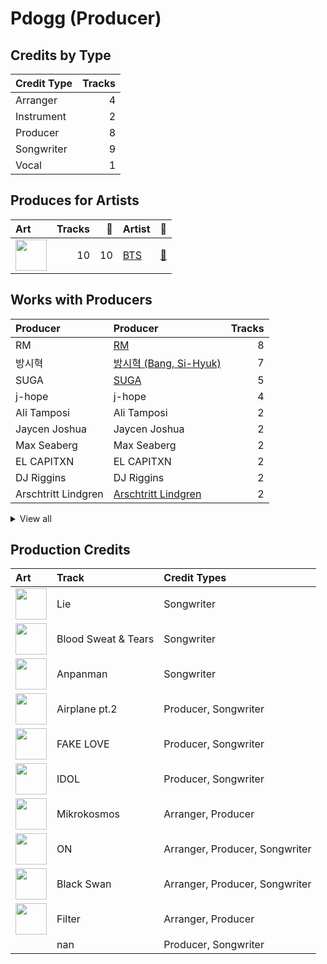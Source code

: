 # Pdogg (Producer)

## Credits by Type

| Credit Type | Tracks |
|:---|---:|
| Arranger | 4 |
| Instrument | 2 |
| Producer | 8 |
| Songwriter | 9 |
| Vocal | 1 |

## Produces for Artists

| Art | Tracks | 💚 | Artist | 🔗 |
|:---|---:|---:|:---|:---|
| <img src="https://i.scdn.co/image/ab6761610000e5ebd642648235ebf3460d2d1f6a" alt="" width="50" /> | 10 | 10 | [BTS](../../artists/bts/overview.md) | [🔗](https://open.spotify.com/artist/3Nrfpe0tUJi4K4DXYWgMUX) |

## Works with Producers

| Producer | Producer | Tracks |
|:---|:---|---:|
| RM | [RM](../rm/overview.md) | 8 |
| 방시혁 | [방시혁 (Bang, Si-Hyuk)](../방시혁_(bang,_si-hyuk)/overview.md) | 7 |
| SUGA | [SUGA](../suga/overview.md) | 5 |
| j-hope | j-hope | 4 |
| Ali Tamposi | Ali Tamposi | 2 |
| Jaycen Joshua | Jaycen Joshua | 2 |
| Max Seaberg | Max Seaberg | 2 |
| EL CAPITXN | EL CAPITXN | 2 |
| DJ Riggins | DJ Riggins | 2 |
| Arschtritt Lindgren | [Arschtritt Lindgren](../arschtritt_lindgren/overview.md) | 2 |


<details>
<summary>View all</summary>

| Producer | Producer | Tracks |
|:---|:---|---:|
| Supreme Boi | [Supreme Boi](../supreme_boi/overview.md) | 2 |
| ADORA | ADORA | 2 |
| Jacob Richards | Jacob Richards | 2 |
| Roman | Roman | 2 |
| August Rigo | August Rigo | 2 |
| Melanie Joy Fontana | Melanie Joy Fontana | 2 |
| SUMIN | SUMIN | 1 |
| Erik Reichers | Erik Reichers | 1 |
| Hiss noise | Hiss noise | 1 |
| Jimin | Jimin | 1 |
| Hilda Stenmalm | Hilda Stenmalm | 1 |
| Camilla Anne Stewart | Camilla Anne Stewart | 1 |
| Ryan Lawrie | Ryan Lawrie | 1 |
| Arcades | Arcades | 1 |
| Alex Williams | Alex Williams | 1 |
| Frants | Frants | 1 |
| Lutra | Lutra | 1 |
| Antonina Armato | Antonina Armato | 1 |
| Clyde Kelly | Clyde Kelly | 1 |
| Matt Thomson | Matt Thomson | 1 |
| dae Jung | dae Jung | 1 |
| DOCSKIM | DOCSKIM | 1 |
| Krysta Youngs | Krysta Youngs | 1 |
| Julia Ross | Julia Ross | 1 |
| Candace Sosa | Candace Sosa | 1 |
| Tom Wiklund | Tom Wiklund | 1 |
| Marcus McCoan | Marcus McCoan | 1 |
| DJ Swivel | DJ Swivel | 1 |
| Max Graham | Max Graham | 1 |
| Bill Zimmerman | Bill Zimmerman | 1 |
| Jinbo | Jinbo | 1 |
| Phil Tan | [Phil Tan](../phil_tan/overview.md) | 1 |
| Seu Ran Lee | Seu Ran Lee | 1 |
| Liza Owen | Liza Owen | 1 |
| Neon Boy | Neon Boy | 1 |
| Fallin' Dild | Fallin' Dild | 1 |
| 김도훈 | [김도훈 (Kim, Do-hoon)](../김도훈_(kim,_do-hoon)/overview.md) | 1 |
| danke | [danke](../danke/overview.md) | 1 |
| Vince Nantes | Vince Nantes | 1 |
| 안복진 | 안복진 (Ahn, Bok-Jin) | 1 |

</details>


## Production Credits

| Art | Track | Credit Types |
|:---|:---|:---|
| <img src="https://i.scdn.co/image/ab67616d0000b2738bd5d941f9ced8e7f9c60dd4" alt="" width="50" /> | Lie | Songwriter |
| <img src="https://i.scdn.co/image/ab67616d0000b2738bd5d941f9ced8e7f9c60dd4" alt="" width="50" /> | Blood Sweat & Tears | Songwriter |
| <img src="https://i.scdn.co/image/ab67616d0000b2738fbcf6544ff02a8959a81781" alt="" width="50" /> | Anpanman | Songwriter |
| <img src="https://i.scdn.co/image/ab67616d0000b2738fbcf6544ff02a8959a81781" alt="" width="50" /> | Airplane pt.2 | Producer, Songwriter |
| <img src="https://i.scdn.co/image/ab67616d0000b2738fbcf6544ff02a8959a81781" alt="" width="50" /> | FAKE LOVE | Producer, Songwriter |
| <img src="https://i.scdn.co/image/ab67616d0000b2733825e6d4d02e4b4c0cec7e1d" alt="" width="50" /> | IDOL | Producer, Songwriter |
| <img src="https://i.scdn.co/image/ab67616d0000b27318d0ed4f969b376893f9a38f" alt="" width="50" /> | Mikrokosmos | Arranger, Producer |
| <img src="https://i.scdn.co/image/ab67616d0000b273505190077497c230422f2934" alt="" width="50" /> | ON | Arranger, Producer, Songwriter |
| <img src="https://i.scdn.co/image/ab67616d0000b273505190077497c230422f2934" alt="" width="50" /> | Black Swan | Arranger, Producer, Songwriter |
| <img src="https://i.scdn.co/image/ab67616d0000b273505190077497c230422f2934" alt="" width="50" /> | Filter | Arranger, Producer |
| | nan | Producer, Songwriter |